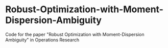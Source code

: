 # Robust-Optimization-with-Moment-Dispersion-Ambiguity
Code for the paper "Robust Optimization with Moment-Dispersion Ambiguity" in Operations Research
